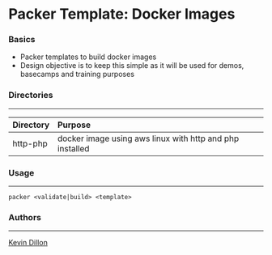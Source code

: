 Packer Template: Docker Images
===========

### Basics
- Packer templates to build docker images
- Design objective is to keep this simple as it will be used for demos, basecamps and training purposes

### Directories
----------------------
| Directory | Purpose |
|:-------- |:--------|
http-php | docker image using aws linux with http and php installed


### Usage
-----
```
packer <validate|build> <template>
```

### Authors
-----
[Kevin Dillon](kdillon@2ndwatch.com)
